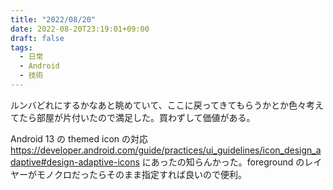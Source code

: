 ```yaml
---
title: "2022/08/20"
date: 2022-08-20T23:19:01+09:00
draft: false
tags:
  - 日常
  - Android
  - 技術
---
```


ルンバどれにするかなあと眺めていて、ここに戻ってきてもらうかとか色々考えてたら部屋が片付いたので満足した。買わずして価値がある。

Android 13 の themed icon の対応 https://developer.android.com/guide/practices/ui_guidelines/icon_design_adaptive#design-adaptive-icons にあったの知らんかった。foreground のレイヤーがモノクロだったらそのまま指定すれば良いので便利。
